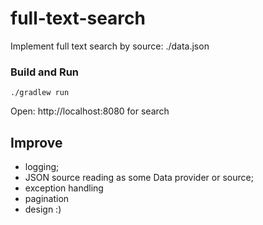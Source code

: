 # full-text-search
Implement full text search by source: ./data.json

### Build and Run
```
./gradlew run
```

Open: http://localhost:8080 for search

## Improve
- logging;
- JSON source reading as some Data provider or source;
- exception handling
- pagination
- design :)